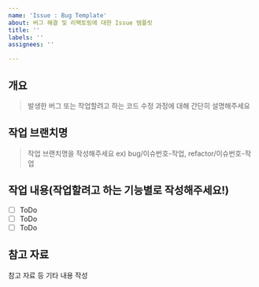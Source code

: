 ```yaml
---
name: 'Issue : Bug Template'
about: 버그 해결 및 리팩토링에 대한 Issue 템플릿
title: ''
labels: ''
assignees: ''

---
```


## 개요
> 발생한 버그 또는 작업할려고 하는 코드 수정 과정에 대해 간단히 설명해주세요

## 작업 브랜치명
> 작업 브랜치명을 작성해주세요 ex) bug/이슈번호-작업, refactor/이슈번호-작업

## 작업 내용(작업할려고 하는 기능별로 작성해주세요!)
- [ ] ToDo
- [ ] ToDo
- [ ] ToDo

## 참고 자료
참고 자료 등 기타 내용 작성
